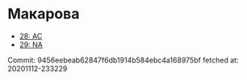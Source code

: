 # Макарова
- [28: AC](28.md)
- [29: NA](29.md)

Commit: 9456eebeab62847f6db1914b584ebc4a168975bf
 fetched at: 20201112-233229
